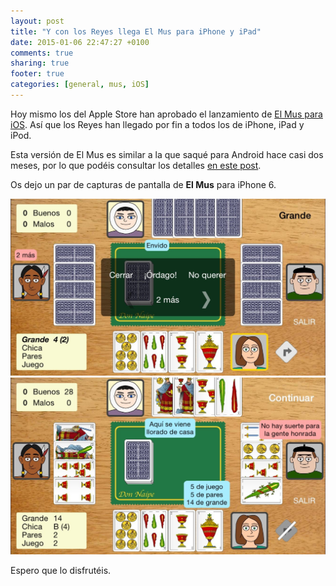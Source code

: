 ```yaml
---
layout: post
title: "Y con los Reyes llega El Mus para iPhone y iPad"
date: 2015-01-06 22:47:27 +0100
comments: true
sharing: true
footer: true
categories: [general, mus, iOS] 
---
```

Hoy mismo los del Apple Store han aprobado el lanzamiento de [El Mus para iOS](https://itunes.apple.com/es/app/mus-don-naipe/id954161061?mt=8). Así que los Reyes han llegado por fin a todos los de iPhone, iPad y iPod.

Esta versión de El Mus es similar a la que saqué para Android hace casi dos meses, por lo que podéis consultar los detalles [en  este post](/blog/2014/11/15/lanzamos-el-mus-en-android/).

Os dejo un par de capturas de pantalla de **El Mus** para iPhone 6.

![El Mus en iPhone](/images/musIOS/musIOS1.jpg)
![El Mus en iPhone](/images/musIOS/musIOS2.jpg)

Espero que lo disfrutéis.